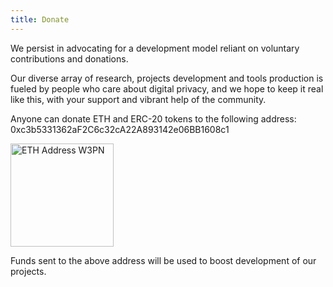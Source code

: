 ```yaml
---
title: Donate
---
```


We persist in advocating for a development model reliant on voluntary contributions and donations. 

Our diverse array of research, projects development and tools production is fueled by people who care about digital privacy, and we hope to keep it real like this, with your support and vibrant help of the community.

Anyone can donate ETH and ERC-20 tokens to the following address: 
0xc3b5331362aF2C6c32cA22A893142e06BB1608c1

<img width="165" alt="ETH Address W3PN" src="https://github.com/web3privacy/docs/assets/101947219/77aac0ac-90fe-4798-bfb9-63566fffcba4">


Funds sent to the above address will be used to boost development of our projects.

